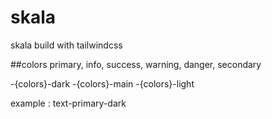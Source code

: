 # skala
skala build with tailwindcss

##colors
primary, info, success, warning, danger, secondary

-{colors}-dark
-{colors}-main
-{colors}-light

example : text-primary-dark